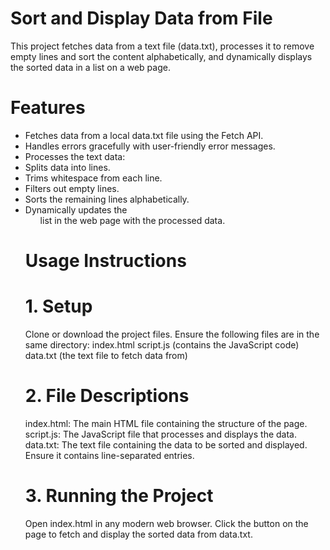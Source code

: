 # Sort and Display Data from File
This project fetches data from a text file (data.txt), processes it to remove empty lines and sort the content alphabetically, and dynamically displays the sorted data in a list on a web page.

# Features
- Fetches data from a local data.txt file using the Fetch API.
- Handles errors gracefully with user-friendly error messages.
- Processes the text data:
- Splits data into lines.
- Trims whitespace from each line.
- Filters out empty lines.
- Sorts the remaining lines alphabetically.
- Dynamically updates the <ul> list in the web page with the processed data.
# Usage Instructions
# 1. Setup
Clone or download the project files.
Ensure the following files are in the same directory:
index.html
script.js (contains the JavaScript code)
data.txt (the text file to fetch data from)
# 2. File Descriptions
index.html: The main HTML file containing the structure of the page.
script.js: The JavaScript file that processes and displays the data.
data.txt: The text file containing the data to be sorted and displayed. Ensure it contains line-separated entries.
# 3. Running the Project
Open index.html in any modern web browser.
Click the button on the page to fetch and display the sorted data from data.txt.
